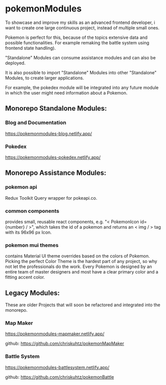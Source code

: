 # pokemonModules

To showcase and improve my skills as an advanced frontend developer, i want to create one large continuous project, instead of multiple small ones.

Pokemon is perfect for this, because of the topics extensive data and possible functionalities. For example remaking the battle system using frontend state handling).

"Standalone" Modules can consume assistance modules and can also be deployed. 

It is also possible to import "Standalone" Modules into other "Standalone" Modules, to create larger applications.

For example, the pokedex module will be integrated into any future module in which the user might need information about a Pokemon.

## Monorepo Standalone Modules:

### Blog and Documentation
https://pokemonmodules-blog.netlify.app/

### Pokedex
https://pokemonmodules-pokedex.netlify.app/

## Monorepo Assistance Modules:

### pokemon api
Redux Toolkit Query wrapper for pokeapi.co.

### common components
provides small, reusable react components, e.g. "< PokemonIcon id={number} / >", which takes the id of a pokemon and returns an < img / > tag with its 96x96 px Icon.

### pokemon mui themes
contains Material UI theme overrides based on the colors of Pokemon. Picking the perfect Color Theme is the hardest part of any project, so why not let the professionals do the work. Every Pokemon is designed by an entire team of master designers and most have a clear primary color and a fitting accent color.

## Legacy Modules:
These are older Projects that will soon be refactored and integrated into the monorepo.

### Map Maker
https://pokemonmodules-mapmaker.netlify.app/

github: https://github.com/chriskuhtz/pokemonMapMaker

### Battle System
https://pokemonmodules-battlesystem.netlify.app/

github: https://github.com/chriskuhtz/pokemonBattle



